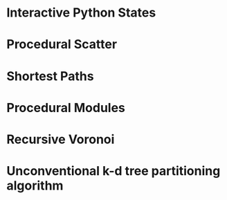 # Interactive Python States

# Procedural Scatter

# Shortest Paths

# Procedural Modules

# Recursive Voronoi

# Unconventional k-d tree partitioning algorithm

